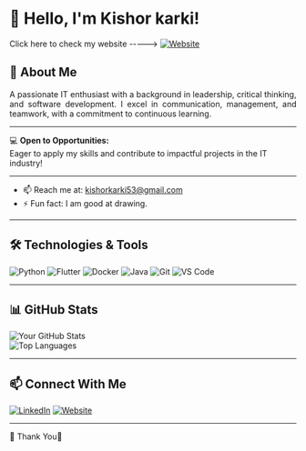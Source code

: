 # 👋 Hello, I'm Kishor karki!


Click here to check my website -----> [![Website](https://img.shields.io/badge/Portfolio-Visit-green?style=for-the-badge&logo=flutter)](https://kishorkarki-2053.web.app)

## 🚀 About Me
<div align="justify"> 
A passionate IT enthusiast with a background in leadership, critical thinking, and software development. I excel in communication, management, and teamwork, with a commitment to continuous learning.</div>

---

💻 **Open to Opportunities:**  
Eager to apply my skills and contribute to impactful projects in the IT industry!  

---
 
- 📫 Reach me at: kishorkarki53@gmail.com
- ⚡ Fun fact: I am good at drawing. 

---

## 🛠️ Technologies & Tools

![Python](https://img.shields.io/badge/-Python-blue?style=flat-square&logo=python)
![Flutter](https://img.shields.io/badge/-Flutter-blue?style=flat-square&logo=flutter)
![Docker](https://img.shields.io/badge/-Docker-blue?style=flat-square&logo=docker)
![Java](https://img.shields.io/badge/-Java-red?style=flat-square&logo=java)
![Git](https://img.shields.io/badge/-Git-red?style=flat-square&logo=git)
![VS Code](https://img.shields.io/badge/-VSCode-blue?style=flat-square&logo=visual-studio-code)
<!-- Add more badges as needed -->

---

## 📊 GitHub Stats

![Your GitHub Stats](https://github-readme-stats.vercel.app/api?username=kishor-karki-k2&show_icons=true&theme=radical)  
![Top Languages](https://github-readme-stats.vercel.app/api/top-langs/?username=Kishor-karki-k2&layout=compact&theme=radical)

---

## 📫 Connect With Me
[![LinkedIn](https://img.shields.io/badge/-LinkedIn-blue?style=flat-square&logo=linkedin&logoColor=white)](https://linkedin.com/in/kishor-karki-3861a3199)
[![Website](https://img.shields.io/badge/-Portfolio-black?style=flat-square&logo=flutter)](https://kishorkarki-2053.web.app)

---

🌟 Thank You🌟
